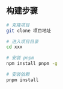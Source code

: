 
## 构建步骤
```bash
# 克隆项目
git clone 项目地址

# 进入项目目录
cd xxx

# 安装 pnpm
npm install pnpm -g

# 安装依赖
pnpm install

```